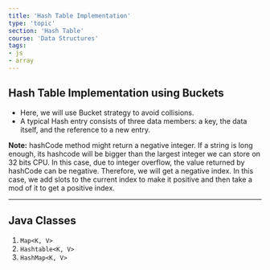```yaml
---
title: 'Hash Table Implementation'
type: 'topic'
section: 'Hash Table'
course: 'Data Structures'
tags:
- js
- array
---
```

## Hash Table Implementation using Buckets
- Here, we will use Bucket strategy to avoid collisions.
- A typical Hash entry consists of three data members: a key, the data itself, and the reference to a new entry.

**Note:** hashCode method might return a negative integer. If a string is long enough, its hashcode will be bigger than the largest integer we can store on 32 bits CPU. In this case, due to integer overflow, the value returned by hashCode can be negative. Therefore, we will get a negative index. In this case, we add slots to the current index to make it positive and then take a mod of it to get a positive index.


---
## Java Classes
1. `Map<K, V>`
2. `Hashtable<K, V>`
3. `HashMap<K, V>`

